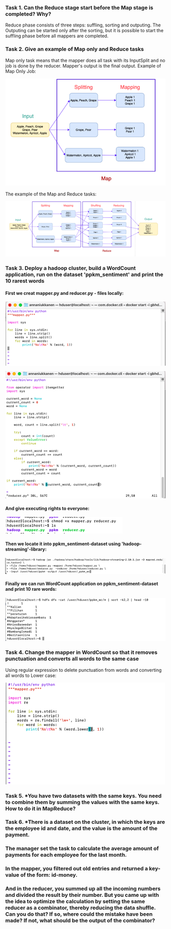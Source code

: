 ### Task 1. Can the Reduce stage start before the Map stage is completed? Why?

Reduce phase consists of three steps: suffling, sorting and outputing. The Outputing can be started only after the sorting, but it is possible to start the suffling phase before all mappers are completed.

### Task 2. Give an example of Map only and Reduce tasks

Map only task means that the mapper does all task with its InputSplit and no job is done by the reducer. Mapper's output is the final output.
Example of Map Only Job: 

![MapOnly](https://github.com/Annassie/BigData-Hadoop/blob/Anna_Niukkanen_task_3/Anna_Niukkanen_task_3/screenshots/MapOnly.png)

The example of the Map and Reduce tasks:

![Reduce](https://github.com/Annassie/BigData-Hadoop/blob/Anna_Niukkanen_task_3/Anna_Niukkanen_task_3/screenshots/Reduce.png)

### Task 3. Deploy a hadoop cluster, build a WordCount application, run on the dataset 'ppkm_sentiment' and print the 10 rarest words

#### First we creat mapper.py and reducer.py - files locally:

![mapper.py](https://github.com/Annassie/BigData-Hadoop/blob/Anna_Niukkanen_task_3/Anna_Niukkanen_task_3/screenshots/mapper_py.png)

![reducer.py](https://github.com/Annassie/BigData-Hadoop/blob/Anna_Niukkanen_task_3/Anna_Niukkanen_task_3/screenshots/reducer_py.png)

#### And give executing rights to everyone:

![executing_rights](https://github.com/Annassie/BigData-Hadoop/blob/Anna_Niukkanen_task_3/Anna_Niukkanen_task_3/screenshots/executing_rights.png%20.png)

#### Then we locate it into ppkm_sentiment-dataset using 'hadoop-streaming'-library:

![in ppkm_sentiment](https://github.com/Annassie/BigData-Hadoop/blob/Anna_Niukkanen_task_3/Anna_Niukkanen_task_3/screenshots/Screenshot%202022-05-27%20at%202.06.32.png)


#### Finally we can run WordCount application on ppkm_sentiment-dataset and print 10 rare words:

![10 rare words](https://github.com/Annassie/BigData-Hadoop/blob/Anna_Niukkanen_task_3/Anna_Niukkanen_task_3/screenshots/sort_10_rare_words.png)

### Task 4. Change the mapper in WordCount so that it removes punctuation and converts all words to the same case

Using regular expression to delete punctuation from words and converting all words to Lower case:

![Punctuation and same case](https://github.com/Annassie/BigData-Hadoop/blob/Anna_Niukkanen_task_3/Anna_Niukkanen_task_3/screenshots/punct_lower.png)

### Task 5. *You have two datasets with the same keys. You need to combine them by summing the values ​​with the same keys. How to do it in MapReduce?


### Task 6. *There is a dataset on the cluster, in which the keys are the employee id and date, and the value is the amount of the payment. 
### The manager set the task to calculate the average amount of payments for each employee for the last month. 
### In the mapper, you filtered out old entries and returned a key-value of the form: id-money. 
### And in the reducer, you summed up all the incoming numbers and divided the result by their number. But you came up with the idea to optimize the  calculation by setting the same reducer as a combinator, thereby reducing the data shuffle. Can you do that? If so, where could the mistake have been made? If not, what should be the output of the combinator?


